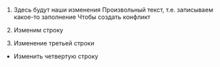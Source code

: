 1. Здесь будут наши изменения 
Произвольный текст, т.е. записываем какое-то заполнение
Чтобы создать конфликт

2. Изменим строку

3. Изменение третьей строки

* Изменить четвертую строку
